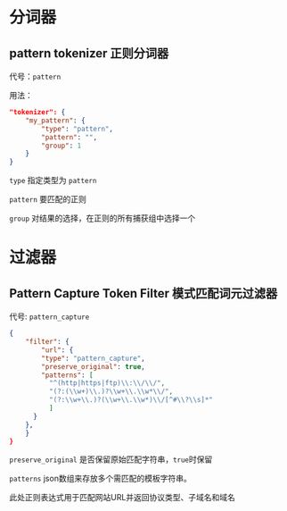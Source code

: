 # 分词器

##  pattern tokenizer 正则分词器

代号：`pattern`

用法：

```json
"tokenizer": {
    "my_pattern": {
        "type": "pattern",
        "pattern": "",
        "group": 1
    }
}
```

`type` 指定类型为 `pattern`

`pattern` 要匹配的正则

`group` 对结果的选择，在正则的所有捕获组中选择一个



# 过滤器

## Pattern Capture Token Filter 模式匹配词元过滤器

代号: `pattern_capture`

```json
{
    "filter": {
        "url": {
        "type": "pattern_capture",
        "preserve_original": true,
        "patterns": [
          "^(http|https|ftp)\\:\\/\\/",
          "(?:(\\w+)\\.)?\\w+\\.\\w*\\/",
          "(?:\\w+\\.)?(\\w+\\.\\w*)\\/[^#\\?\\s]*"
          ]
      }
    },
    }
}
```

`preserve_original` 是否保留原始匹配字符串，`true`时保留

`patterns` json数组来存放多个需匹配的模板字符串。

此处正则表达式用于匹配网站URL并返回协议类型、子域名和域名